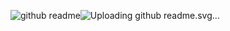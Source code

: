 ![github readme](https://github.com/user-attachments/assets/94ce1acd-4ed8-45bc-805e-e6ee47cffd8e)![Uploading github readme.svg…]()
